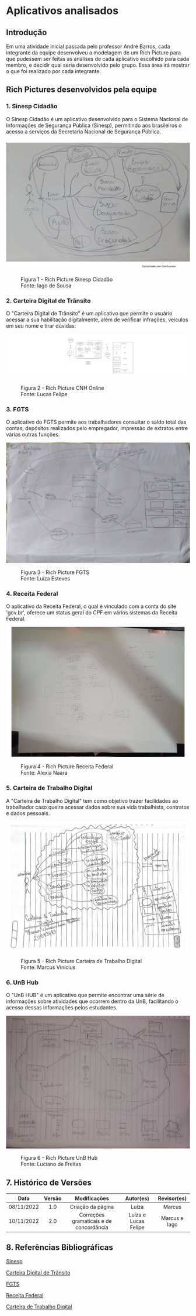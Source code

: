 # Aplicativos analisados

## Introdução

Em uma atividade inicial passada pelo professor André Barros, cada integrante da equipe desenvolveu a modelagem de um Rich Picture para que pudessem ser feitas as análises de cada aplicativo escolhido para cada membro, e decidir qual seria desenvolvido pelo grupo. Essa área irá mostrar o que foi realizado por cada integrante.

## Rich Pictures desenvolvidos pela equipe

### 1. Sinesp Cidadão
O Sinesp Cidadão é um aplicativo desenvolvido para o Sistema Nacional de Informações de Segurança Pública (Sinesp), permitindo aos brasileiros o acesso a serviços da Secretaria Nacional de Segurança Pública.

![Iago](../assets/richPictures/IagoRich.jpg)

<figure markdown >
  <figcaption>Figura 1 - Rich Picture Sinesp Cidadão</figcaption>
  <figcaption>Fonte: Iago de Sousa</figcaption>
</figure>

### 2. Carteira Digital de Trânsito
O "Carteira Digital de Trânsito" é um aplicativo que permite o usuário acessar a sua habilitação digitalmente, além de verificar infrações, veículos em seu nome e tirar dúvidas:


![Lucas Felipe](../assets/richPictures/LucasRich.jpg)

<figure markdown>
  <figcaption>Figura 2 - Rich Picture CNH Online</figcaption>
  <figcaption>Fonte: Lucas Felipe</figcaption>
</figure>

### 3. FGTS

O aplicativo do FGTS permite aos trabalhadores consultar o saldo total das contas, depósitos realizados pelo empregador, impressão de extratos entre várias outras funções.

![Luíza](../assets/richPictures/LuizaRich.jpg)

<figure markdown >
  <figcaption>Figura 3 - Rich Picture FGTS</figcaption>
  <figcaption>Fonte: Luíza Esteves</figcaption>
</figure>

### 4. Receita Federal
O aplicativo da Receita Federal, o qual é vinculado com a conta do site 'gov.br', oferece um status geral do CPF em vários sistemas da Receita Federal.

![Alexia](../assets/richPictures/AlexiaRich.jpg)

<figure markdown >
  <figcaption>Figura 4 - Rich Picture Receita Federal</figcaption>
  <figcaption>Fonte: Alexia Naara</figcaption>
</figure>

### 5. Carteira de Trabalho Digital
A "Carteira de Trabalho Digital" tem como objetivo trazer facilidades ao trabalhador caso queira acessar dados sobre sua vida trabalhista, contratos e dados pessoais.

![Marcus](../assets/richPictures/MarcusRich.jpg)

<figure markdown >
  <figcaption>Figura 5 - Rich Picture Carteira de Trabalho Digital</figcaption>
  <figcaption>Fonte: Marcus Vinícius</figcaption>
</figure>

### 6. UnB Hub
O "UnB HUB" é um aplicativo que permite encontrar uma série de informações sobre atividades que ocorrem dentro da UnB, facilitando o acesso dessas informações pelos estudantes.

![Luciano](../assets/richPictures/LucianoRich.jpg)

<figure markdown >
  <figcaption>Figura 6 - Rich Picture UnB Hub</figcaption>
  <figcaption>Fonte: Luciano de Freitas</figcaption>
</figure>

## 7. Histórico de Versões

|    Data    | Versão |              Modificações               |      Autor(es)       |  Revisor(es)  |
| :--------: | :----: | :-------------------------------------: | :------------------: | :-----------: |
| 08/11/2022 |  1.0   |            Criação da página            |        Luíza         |    Marcus     |
| 10/11/2022 |  2.0   | Correções gramaticais e de concordância | Luíza e Lucas Felipe | Marcus e Iago |

## 8. Referências Bibliográficas

[Sinesp](https://play.google.com/store/apps/details?id=br.gov.sinesp.cidadao.android&hl=pt_BR&gl=US&pli=1)

[Carteira Digital de Trânsito](https://play.google.com/store/apps/details?id=br.gov.serpro.cnhe&hl=pt)

[FGTS](https://play.google.com/store/apps/details?id=br.gov.caixa.fgts.trabalhador&hl=pt_BR&gl=US)

[Receita Federal](https://play.google.com/store/apps/details?id=br.gov.economia.receita.rfb&hl=pt_BR&gl=US)

[Carteira de Trabalho Digital](https://play.google.com/store/apps/details?id=br.gov.dataprev.carteiradigital)
